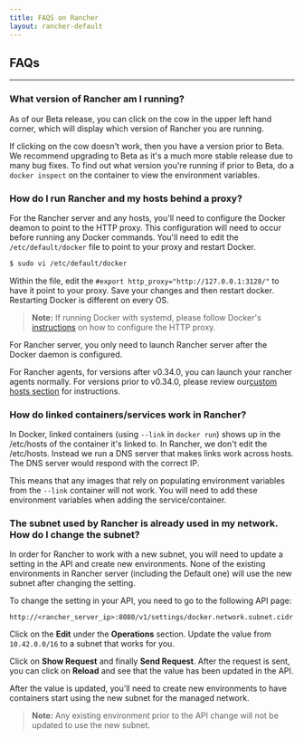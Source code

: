 ```yaml
---
title: FAQS on Rancher
layout: rancher-default
---
```


## FAQs
---

### What version of Rancher am I running?

As of our Beta release, you can click on the cow in the upper left hand corner, which will display which version of Rancher you are running. 

If clicking on the cow doesn't work, then you have a version prior to Beta. We recommend upgrading to Beta as it's a much more stable release due to many bug fixes. To find out what version you're running if prior to Beta, do a `docker inspect` on the container to view the environment variables. 

### How do I run Rancher and my hosts behind a proxy?

For the Rancher server and any hosts, you'll need to configure the Docker deamon to point to the HTTP proxy. This configuration will need to occur before running any Docker commands. You'll need to edit the `/etc/default/docker` file to point to your proxy and restart Docker.

```bash
$ sudo vi /etc/default/docker
```

Within the file, edit the `#export http_proxy="http://127.0.0.1:3128/"` to have it point to your proxy. Save your changes and then restart docker. Restarting Docker is different on every OS. 

> **Note:** If running Docker with systemd, please follow Docker's [instructions](https://docs.docker.com/articles/systemd/#http-proxy) on how to configure the HTTP proxy. 

For Rancher server, you only need to launch Rancher server after the Docker daemon is configured.

For Rancher agents, for versions after v0.34.0, you can launch your rancher agents normally. For versions prior to v0.34.0, please review our[custom hosts section]({{site.baseurl}}/rancher/rancher-ui/infrastructure/hosts/custom/#hosts-behind-a-proxy) for instructions.

### How do linked containers/services work in Rancher?

In Docker, linked containers (using `--link` in `docker run`) shows up in the /etc/hosts of the container it's linked to. In Rancher, we don't edit the /etc/hosts. Instead we run a DNS server that makes links work across hosts. The DNS server would respond with the correct IP.

This means that any images that rely on populating environment variables from the `--link` container will not work. You will need to add these environment variables when adding the service/container.

<a id="subnet"></a>

### The subnet used by Rancher is already used in my network. How do I change the subnet?

In order for Rancher to work with a new subnet, you will need to update a setting in the API and create new environments. None of the existing environments in Rancher server (including the Default one) will use the new subnet after changing the setting. 

To change the setting in your API, you need to go to the following API page:

```
http://<rancher_server_ip>:8080/v1/settings/docker.network.subnet.cidr
```

Click on the **Edit** under the **Operations** section. Update the value from `10.42.0.0/16` to a subnet that works for you. 

Click on **Show Request** and finally **Send Request**. After the request is sent, you can click on **Reload** and see that the value has been updated in the API. 

After the value is updated, you'll need to create new environments to have containers start using the new subnet for the managed network. 

> **Note:** Any existing environment prior to the API change will not be updated to use the new subnet. 
